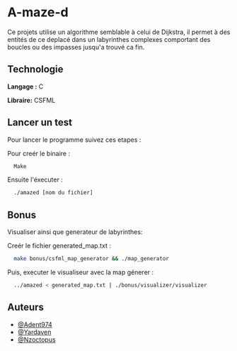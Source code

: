 
# A-maze-d

Ce projets utilise un algorithme semblable à celui de Dijkstra, il permet à des entités de ce deplacé dans un labyrinthes complexes comportant des boucles ou des impasses jusqu'a trouvé ca fin.

## Technologie

**Langage :** C

**Libraire:** CSFML

## Lancer un test

Pour lancer le programme suivez ces etapes :

Pour creér le binaire :
```bash
  Make
```
Ensuite l'éxecuter :
```bash
  ./amazed [nom du fichier]  
```
## Bonus

Visualiser ainsi que generateur de labyrinthes:

Creér le fichier generated_map.txt :
```bash
  make bonus/csfml_map_generator && ./map_generator
```
Puis, executer le visualiseur avec la map génerer :
```bash
  ../amazed < generated_map.txt | ./bonus/visualizer/visualizer 
```


## Auteurs

- [@Adent974](https://www.github.com/Adent974)
- [@Yardaven](https://www.github.com/Yardaven)
- [@Nzoctopus](https://www.github.com/Nzoctopus)
